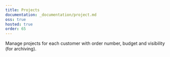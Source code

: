 ```yaml
---
title: Projects
documentation: _documentation/project.md
oss: true
hosted: true
order: 65
---
```


Manage projects for each customer with order number, budget and visibility (for archiving).